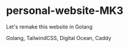 # personal-website-MK3
Let's remake this website in Golang

Golang, TailwindCSS, Digital Ocean, Caddy
